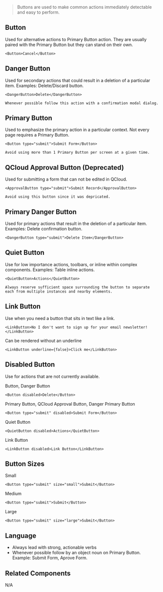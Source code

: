 > Buttons are used to make common actions immediately detectable and easy to perform.

## Button
Used for alternative actions to Primary Button action. They are usually paired with the Primary Button but they can stand on their own.
```react
<Button>Cancel</Button>
```

## Danger Button
Used for secondary actions that could result in a deletion of a particular item.
Examples: Delete/Discard button.
```react
<DangerButton>Delete</DangerButton>
```
```hint|directive
Whenever possible follow this action with a confirmation modal dialog.
```
## Primary Button
Used to emphasize the primary action in a particular context. Not every page requires a Primary Button.
```react
<Button type="submit">Submit Form</Button>
```
```hint|warning
Avoid using more than 1 Primary Button per screen at a given time.
```

## QCloud Approval Button (Deprecated)
Used for submitting a form that can not be edited in QCloud.
```react
<ApprovalButton type="submit">Submit Record</ApprovalButton>
```
```hint|warning
Avoid using this button since it was depricated.
```

## Primary Danger Button
Used for primary actions that result in the deletion of a particular item.
Examples: Delete confirmation button.
```react
<DangerButton type="submit">Delete Item</DangerButton>
```

## Quiet Button
Use for low importance actions, toolbars, or inline within complex components.
Examples: Table inline actions.
```react
<QuietButton>Actions</QuietButton>
```
```hint|directive
Always reserve sufficient space surrounding the button to separate each from multiple instances and nearby elements.
```

## Link Button
Use when you need a button that sits in text like a link.

```react
<LinkButton>No I don't want to sign up for your email newsletter!</LinkButton>
```

Can be rendered without an underline

```react
<LinkButton underline={false}>Click me</LinkButton>
```

## Disabled Button
Use for actions that are not currently available.

Button, Danger Button
```react
<Button disabled>Delete</Button>
```
Primary Button, QCloud Approval Button, Danger Primary Button
```react
<Button type="submit" disabled>Submit Form</Button>
```
Quiet Button
```react
<QuietButton disabled>Actions</QuietButton>
```
Link Button
```react
<LinkButton disabled>Link Button</LinkButton>
```

## Button Sizes
Small
```react
<Button type="submit" size="small">Submit</Button>
```
Medium
```react
<Button type="submit">Submit</Button>
```
Large
```react
<Button type="submit" size="large">Submit</Button>
```
## Language
- Always lead with strong, actionable verbs
- Whenever possible follow by an object noun on Primary Button. Example: Submit Form, Aprove Form.

## Related Components
N/A

